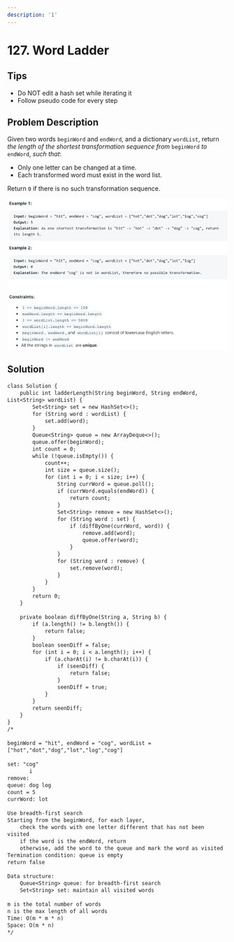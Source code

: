 ```yaml
---
description: '1'
---
```


# 127. Word Ladder

## Tips

* Do NOT edit a hash set while iterating it
* Follow pseudo code for every step

## Problem Description

Given two words `beginWord` and `endWord`, and a dictionary `wordList`, return _the length of the shortest transformation sequence from_ `beginWord` _to_ `endWord`, _such that_:

* Only one letter can be changed at a time.
* Each transformed word must exist in the word list.

Return `0` if there is no such transformation sequence.  


![](../.gitbook/assets/image%20%284%29.png)

## Solution

```text
class Solution {
    public int ladderLength(String beginWord, String endWord, List<String> wordList) {
        Set<String> set = new HashSet<>();
        for (String word : wordList) {
            set.add(word);
        }
        Queue<String> queue = new ArrayDeque<>();
        queue.offer(beginWord);
        int count = 0;
        while (!queue.isEmpty()) {
            count++;
            int size = queue.size();
            for (int i = 0; i < size; i++) {
                String currWord = queue.poll();
                if (currWord.equals(endWord)) {
                    return count;
                }
                Set<String> remove = new HashSet<>();
                for (String word : set) {
                    if (diffByOne(currWord, word)) {
                        remove.add(word);
                        queue.offer(word);
                    }
                }
                for (String word : remove) {
                    set.remove(word);
                }
            }
        }
        return 0;
    }
    
    private boolean diffByOne(String a, String b) {
        if (a.length() != b.length()) {
            return false;
        }
        boolean seenDiff = false;
        for (int i = 0; i < a.length(); i++) {
            if (a.charAt(i) != b.charAt(i)) {
                if (seenDiff) {
                    return false;
                }
                seenDiff = true;
            }
        }
        return seenDiff;
    }
}
/*

beginWord = "hit", endWord = "cog", wordList = ["hot","dot","dog","lot","log","cog"]

set: "cog"
       i
remove: 
queue: dog log
count = 5
currWord: lot

Use breadth-first search
Starting from the beginWord, for each layer,
    check the words with one letter different that has not been visited
    if the word is the endWord, return
    otherwise, add the word to the queue and mark the word as visited
Termination condition: queue is empty
return false

Data structure:
    Queue<String> queue: for breadth-first search
    Set<String> set: maintain all visited words

m is the total number of words
n is the max length of all words
Time: O(m * m * n)
Space: O(m * n)
*/
```

